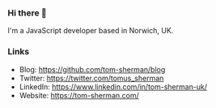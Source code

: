 ### Hi there 👋

I'm a JavaScript developer based in Norwich, UK.

### Links

- Blog: https://github.com/tom-sherman/blog
- Twitter: https://twitter.com/tomus_sherman
- LinkedIn: https://www.linkedin.com/in/tom-sherman-uk/
- Website: https://tom-sherman.com/
